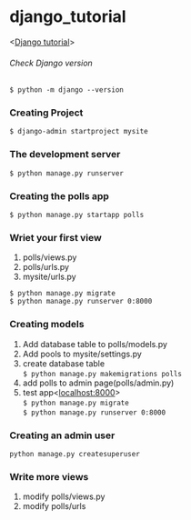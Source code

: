 # django_tutorial
<[Django tutorial](https://docs.djangoproject.com/en/2.0/intro/tutorial01/)>

###### Check Django version
    
`$ python -m django --version`

### Creating Project 
`$ django-admin startproject mysite`

### The development server
`$ python manage.py runserver`
    
### Creating the polls app
`$ python manage.py startapp polls`

### Wriet your first view
1. polls/views.py
2. polls/urls.py
3. mysite/urls.py  

`$ python manage.py migrate`  
`$ python manage.py runserver 0:8000`

### Creating models
1. Add database table to polls/models.py
2. Add pools to mysite/settings.py
3. create database table  
`$ python manage.py makemigrations polls`  
4. add polls to admin page(polls/admin.py)
5. test app<[localhost:8000](http://localhost:8000)>  
`$ python manage.py migrate`  
`$ python manage.py runserver 0:8000`

### Creating an admin user  
`python manage.py createsuperuser`  

### Write more views
1. modify polls/views.py
2. modify polls/urls   

